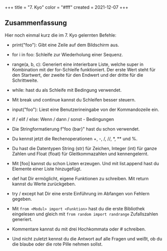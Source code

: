 +++
title = "7. Kyo"
color = "#fff"
created = 2021-12-07
+++

<script lang="ts">
  import Figure from '$lib/components/Figure.svelte';
</script>

## Zusammenfassung

Hier noch einmal kurz die im 7. Kyo gelernten Befehle:

- print("foo"): Gibt eine Zeile auf dem Bildschirm aus.

- for i in foo: Schleife zur Wiederholung einer Sequenz.

- range(a, b, c): Generiert eine interierbare Liste, welche super in Kombination mit der for-Schleife funktioniert.
  Der erste Wert steht für den Startwert, der zweite für den Endwert und der dritte für die Schrittweite.

- while: hast du als Schleife mit Bedingung verwendet.

- Mit break und continue kannst du Schleifen besser steuern.

- input("foo"): Liest eine Benutzerineingabe von der Kommandozeile ein.

- if / elif / else: Wenn / dann / sonst - Bedingungen

- Die Stringformatierung f"foo {bar}" hast du schon verwendet.

- Du kennst jetzt die Rechenoperationen +, -, /, //, \*, \*\* und %.

- Du hast die Datentypen String (str) für Zeichen, Integer (int) für ganze Zahlen und Float (float) für
  Gleitkommazahlen und kennengelernt.

- Mit [foo] kannst du schon Listen erzeugen. Und mit list.append hast du Elemente einer Liste hinzugefügt.

- def hat Dir ermöglicht, eigene Funktionen zu schreiben. Mit return kannst du Werte zurückgeben.

- try / except hat Dir eine erste Einführung im Abfangen von Fehlern gegeben.

- Mit `from <Modul> import <Funktion>` hast du die erste Bibliothek eingelesen und gleich mit
  `from random import randrange` Zufallszahlen generiert.

- Kommentare kannst du mit drei Hochkommata oder \# schreiben.

- Und nicht zuletzt kennst du die Antwort auf alle Fragen und weißt, ob du die blaube oder die rote Pille nehmen
  sollst.
